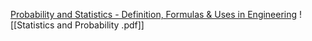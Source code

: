 [Probability and Statistics - Definition, Formulas & Uses in Engineering](https://www.geeksforgeeks.org/probability-and-statistics/#probability-definition)
![[Statistics and Probability .pdf]]